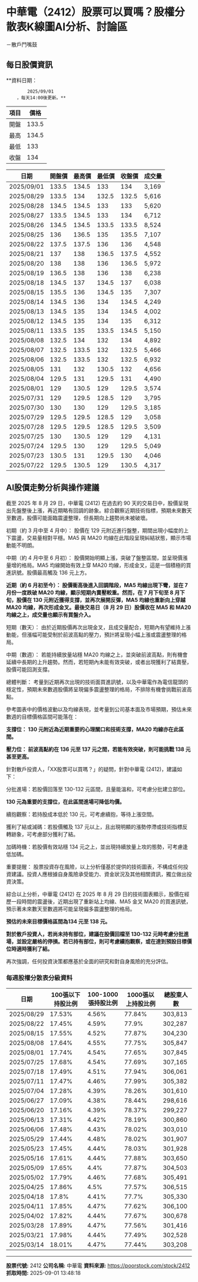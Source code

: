 # 中華電（2412）股票可以買嗎？股權分散表K線圖AI分析、討論區
－散戶鬥嘴鼓

## 每日股價資訊

**資料日期：
        
            2025/09/01
        ，每天14:00後更新。**

| 項目 | 價格 |
|------|------|
| 開盤 | 133.5 |
| 最高 | 134.5 |
| 最低 | 133 |
| 收盤 | 134 |

| 日期 | 開盤價 | 最高價 | 最低價 | 收盤價 | 成交量 |
|------|--------|--------|--------|--------|--------|
| 2025/09/01 | 133.5 | 134.5 | 133 | 134 | 3,169 |
| 2025/08/29 | 133.5 | 134 | 132.5 | 132.5 | 5,616 |
| 2025/08/28 | 134.5 | 134.5 | 133 | 133 | 5,620 |
| 2025/08/27 | 133.5 | 134.5 | 133 | 134 | 6,712 |
| 2025/08/26 | 134.5 | 134.5 | 133.5 | 133.5 | 8,524 |
| 2025/08/25 | 136 | 136.5 | 135 | 135.5 | 7,107 |
| 2025/08/22 | 137.5 | 137.5 | 136 | 136 | 4,548 |
| 2025/08/21 | 137 | 138 | 136.5 | 137.5 | 4,552 |
| 2025/08/20 | 138 | 138 | 136 | 136.5 | 5,972 |
| 2025/08/19 | 136.5 | 138 | 136 | 138 | 6,238 |
| 2025/08/18 | 134.5 | 137 | 134.5 | 137 | 6,038 |
| 2025/08/15 | 135.5 | 136 | 134.5 | 135 | 7,307 |
| 2025/08/14 | 134.5 | 136 | 134 | 134.5 | 4,249 |
| 2025/08/13 | 134.5 | 135 | 134 | 134.5 | 4,002 |
| 2025/08/12 | 134.5 | 135 | 134 | 135 | 6,312 |
| 2025/08/11 | 133.5 | 135 | 133.5 | 134.5 | 5,150 |
| 2025/08/08 | 132.5 | 134 | 132 | 134 | 4,892 |
| 2025/08/07 | 132.5 | 133.5 | 132 | 132.5 | 5,466 |
| 2025/08/06 | 132.5 | 133.5 | 132 | 132.5 | 6,932 |
| 2025/08/05 | 131 | 132 | 130.5 | 132 | 4,656 |
| 2025/08/04 | 129.5 | 131 | 129.5 | 131 | 4,490 |
| 2025/08/01 | 129 | 130.5 | 129 | 129.5 | 3,574 |
| 2025/07/31 | 129 | 129.5 | 128.5 | 129 | 3,795 |
| 2025/07/30 | 130 | 130 | 129 | 129.5 | 3,185 |
| 2025/07/29 | 129.5 | 129.5 | 128.5 | 129 | 3,058 |
| 2025/07/28 | 129.5 | 129.5 | 128.5 | 129.5 | 3,509 |
| 2025/07/25 | 130 | 130.5 | 129 | 129 | 4,131 |
| 2025/07/24 | 129.5 | 130 | 129 | 129.5 | 5,049 |
| 2025/07/23 | 130.5 | 131 | 129.5 | 130 | 4,046 |
| 2025/07/22 | 129.5 | 130.5 | 129 | 130.5 | 4,317 |

## AI股價走勢分析與操作建議

截至 2025 年 8 月 29 日，中華電 (2412) 在過去約 90 天的交易日中，股價呈現出先盤整後上漲，再近期略有回調的跡象。綜合觀察近期技術指標，預期未來數天至數週，股價可能面臨震盪整理，但長期向上趨勢尚未被破壞。

初期（約 3 月中至 4 月中）： 股價在 129 元附近進行盤整，期間出現小幅度的上下震盪，交易量相對平穩。MA5 與 MA20 均線在此階段呈現糾結狀態，顯示市場動能不明朗。

中期（約 4 月中至 6 月初）： 股價開始明顯上漲，突破了盤整區間，並呈現價漲量增的格局。MA5 均線開始有效上穿 MA20 均線，形成金叉，這是一個積極的買進訊號。股價最高觸及 136 元上方。

**近期（約 6 月初至今）： 股價衝高後進入回調階段，MA5 均線出現下彎，並在 7 月份一度跌破 MA20 均線，顯示短期內賣壓較重。然而，在 7 月下旬至 8 月下旬，股價在 130 元附近獲得支撐，並再次展開反彈，MA5 均線也重新向上穿越 MA20 均線，再次形成金叉。最後交易日（8 月 29 日）股價收在 MA5 和 MA20 均線之上，成交量也顯示有買盤介入。**

短期（數天）： 由於近期股價再次出現金叉，且成交量配合，短期內有望維持上漲動能，但漲幅可能受制於前波高點的壓力，預計將呈現小幅上漲或震盪整理的格局。

中期（數週）： 若能持續放量站穩 MA20 均線之上，並突破前波高點，則有機會延續中長期的上升趨勢。然而，若短期內未能有效突破，或者出現獲利了結賣壓，股價可能回測支撐。

總體判斷： 考量到近期再次出現的技術面買進訊號，以及中華電作為電信龍頭的穩定性，預期未來數週股價將呈現偏多震盪整理的格局，不排除有機會挑戰前波高點。

參考圖表中的價格波動以及均線表現，並考量到公司基本面及市場預期，預估未來數週的目標價格區間可能落在：

**支撐位： 130 元附近為近期重要的心理關口和技術支撐，MA20 均線亦在此區間。**

**壓力位： 前波高點約在 136 元至 137 元之間，若能有效突破，則可能挑戰 138 元甚至更高。**

針對散戶投資人，「XX股票可以買嗎？」的疑問，針對中華電 (2412)，建議如下：

分批進場：若股價回落至 130-132 元區間，且量能溫和，可考慮分批建立部位。

**130 元為重要的支撐位，在此區間進場可降低均價。**

續抱觀察：若持股成本低於 130 元，可考慮續抱，等待上漲空間。

獲利了結或減碼：若股價觸及 137 元以上，且出現明顯的漲勢停滯或技術指標反轉跡象，可考慮部分獲利了結。

加碼時機：若股價有效站穩 134 元之上，並出現持續放量上攻的態勢，可考慮逢低加碼。

重要提醒： 股票投資存在風險，以上分析僅基於提供的技術圖表，不構成任何投資建議。投資人應根據自身風險承受能力、資金狀況及其他相關資訊，獨立做出投資決策。

綜合以上分析，中華電 (2412) 在 2025 年 8 月 29 日的技術圖表顯示，股價在經歷一段時間的震盪後，近期出現了重新站上均線、MA5 金叉 MA20 的買進訊號，預示著未來數天至數週將可能呈現偏多震盪整理的格局。

**預估的未來目標價格區間為134 元至 138 元。**

**對於散戶投資人，若尚未持有部位，建議在股價回檔至 130-132 元時考慮分批進場，並設定嚴格的停損。若已持有部位，則可考慮續抱觀察，或在達到預設目標價位時適時獲利了結。**

再次強調，任何投資決策都應基於全面的研究和對自身風險的充分評估。

### 每週股權分散表分級資料

| 日期 | 100張以下持股比例 | 100-1000張持股比例 | 1000張以上持股比例 | 總股東人數 |
|------|-------------------|--------------------|--------------------|----------|
| 2025/08/29 | 17.53% | 4.56% | 77.84% | 303,813 |
| 2025/08/22 | 17.45% | 4.59% | 77.9% | 302,287 |
| 2025/08/15 | 17.55% | 4.52% | 77.87% | 304,230 |
| 2025/08/08 | 17.64% | 4.55% | 77.75% | 305,847 |
| 2025/08/01 | 17.74% | 4.54% | 77.65% | 307,845 |
| 2025/07/25 | 17.68% | 4.54% | 77.69% | 307,165 |
| 2025/07/18 | 17.49% | 4.51% | 77.94% | 306,061 |
| 2025/07/11 | 17.47% | 4.46% | 77.99% | 305,382 |
| 2025/07/04 | 17.28% | 4.39% | 78.26% | 301,610 |
| 2025/06/27 | 17.09% | 4.38% | 78.44% | 298,616 |
| 2025/06/20 | 17.16% | 4.39% | 78.37% | 299,227 |
| 2025/06/13 | 17.31% | 4.42% | 78.19% | 300,860 |
| 2025/06/06 | 17.48% | 4.43% | 78.02% | 303,010 |
| 2025/05/29 | 17.44% | 4.48% | 78.02% | 301,907 |
| 2025/05/23 | 17.45% | 4.44% | 78.03% | 301,928 |
| 2025/05/16 | 17.61% | 4.44% | 77.88% | 303,650 |
| 2025/05/09 | 17.65% | 4.4% | 77.87% | 304,503 |
| 2025/05/02 | 17.79% | 4.46% | 77.68% | 305,491 |
| 2025/04/25 | 17.86% | 4.5% | 77.57% | 306,515 |
| 2025/04/18 | 17.8% | 4.41% | 77.7% | 305,330 |
| 2025/04/11 | 17.85% | 4.47% | 77.62% | 306,100 |
| 2025/04/02 | 17.82% | 4.44% | 77.67% | 300,678 |
| 2025/03/28 | 17.89% | 4.47% | 77.56% | 301,416 |
| 2025/03/21 | 17.98% | 4.44% | 77.49% | 302,528 |
| 2025/03/14 | 18.01% | 4.47% | 77.44% | 303,208 |

---

**股票代號:** 2412
**公司名稱:** 中華電
**資料來源:** https://poorstock.com/stock/2412
**抓取時間:** 2025-09-01 13:48:18